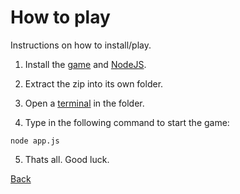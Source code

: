 # How to play

Instructions on how to install/play.
1. Install the [game](https://github.com/thekoneko/nodeattack/releases/latest) and [NodeJS](https://nodejs.org/en/).

2. Extract the zip into its own folder.

3. Open a [terminal](https://www.groovypost.com/howto/open-command-window-terminal-window-specific-folder-windows-mac-linux/) in the folder.

4. Type in the following command to start the game:
```
node app.js
```
5. Thats all. Good luck.

[Back](https://koneko.github.io/nodeAttack)
